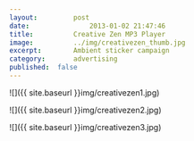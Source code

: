 ```yaml
---
layout:			post
date:				2013-01-02 21:47:46
title:			Creative Zen MP3 Player
image:			../img/creativezen_thumb.jpg
excerpt:		Ambient sticker campaign
category:		advertising
published:	false
---
```


![]({{ site.baseurl }}img/creativezen1.jpg)

![]({{ site.baseurl }}img/creativezen2.jpg)

![]({{ site.baseurl }}img/creativezen3.jpg)
